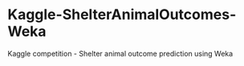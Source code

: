 # Kaggle-ShelterAnimalOutcomes-Weka
Kaggle competition - Shelter animal outcome prediction using Weka
